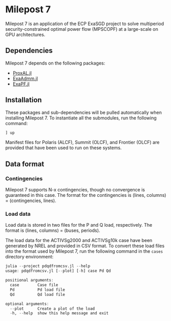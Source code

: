 # Milepost 7
Milepost 7 is an application of the ECP ExaSGD project to solve multiperiod security-constrained optimal power flow (MPSCOPF) at a large-scale on GPU
architectures.

## Dependencies
Milepost 7 depends on the following packages:
- [ProxAL.jl](https://github.com/exanauts/ProxAL.jl)
- [ExaAdmm.jl](https://github.com/exanauts/ExaAdmm.jl)
- [ExaPF.jl](https://github.com/exanauts/ExaPF.jl)

## Installation
These packages and sub-dependencies will be pulled automatically when installing
Milepost 7. To instantiate all the submodules, run the following command:
```julia
] up
```
Manifest files for Polaris (ALCF), Summit (OLCF), and Frontier (OLCF) are
provided that have been used to run on these systems.

## Data format
### Contingencies
Milepost 7 supports N-x contingencies, though no convergence is guaranteed in
this case. The format for the contingencies is (lines, columns) =
(contingencies, lines).

### Load data
Load data is stored in two files for the P and Q load, respectively. The format
is (lines, columns) = (buses, periods).

The load data for the ACTIVSg2000 and ACTIVSg10k case have been generated by
NREL and provided in CSV format. To convert these load files into the format
used by Milepost 7, run the following command in the `cases` directory
environment:
```julia
julia --project pdqdfromcsv.jl --help
usage: pdqdfromcsv.jl [--plot] [-h] case Pd Qd

positional arguments:
  case        Case file
  Pd          Pd load file
  Qd          Qd load file

optional arguments:
  --plot      Create a plot of the load
  -h, --help  show this help message and exit
```
